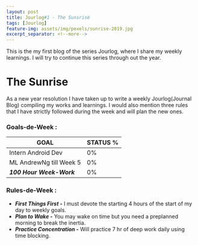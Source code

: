 ```yaml
---
layout: post
title: Jourlog#1 - The Sunsrise
tags: [Jourlog]
feature-img: assets/img/pexels/sunrise-2019.jpg
excerpt_separator: <!--more-->
---
```

This is the my first blog of the series Jourlog, where I share my weekly learnings. I will try to continue this series through out the year.
<!--more-->
# The Sunrise

As a new year resolution I have taken up to write a weekly Jourlog(Journal Blog) compiling my works and learnings.
I would also mention three rules that I have strictly followed during the week and will plan the new ones.

### Goals-de-Week :

GOAL                          | STATUS %
-------------                 | -------------
Intern Android Dev            | 0%
ML AndrewNg till Week 5       | 0%
***100 Hour Week-Work***      | 0%

### Rules-de-Week :
* ***First Things First -*** I must devote the starting 4 hours of the start of my day to weekly goals.
* ***Plan to Wake -*** You may wake on time but you need a preplanned morning to break the inertia.
* ***Practice Concentration -*** Will practice 7 hr of deep work daily using time blocking.
